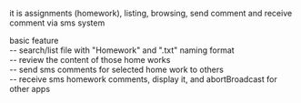 it is assignments (homework), listing, browsing, send comment and receive comment via sms system

basic feature<br>
-- search/list file with "Homework" and ".txt" naming format<br>
-- review the content of those home works<br>
-- send sms comments for selected home work to others<br>
-- receive sms homework comments, display it, and abortBroadcast for other apps 
